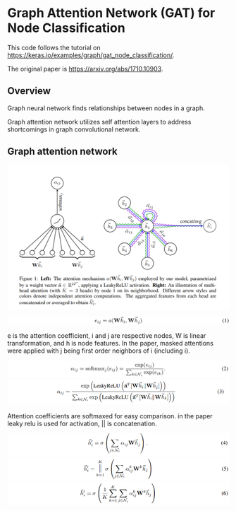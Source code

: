 # Graph Attention Network (GAT) for Node Classification
This code follows the tutorial on https://keras.io/examples/graph/gat_node_classification/.

The original paper is https://arxiv.org/abs/1710.10903.

## Overview
Graph neural network finds relationships between nodes in a graph.

Graph attention network utilizes self attention layers to address shortcomings in graph convolutional network.

## Graph attention network
![Alt text](./images/figure.png)

![Alt text](./images/attention.png)

e is the attention coefficient, i and j are respective nodes, W is linear transformation, and h is node features.
In the paper, masked attentions were applied with j being first order neighbors of i (including i).

![Alt text](./images/softmax.png)
![Alt text](./images/leaky.png)

Attention coefficients are softmaxed for easy comparison. in the paper leaky relu is used for activation, || is concatenation.

![Alt text](./images/output.png)
![Alt text](./images/concat.png)
![Alt text](./images/average.png)
